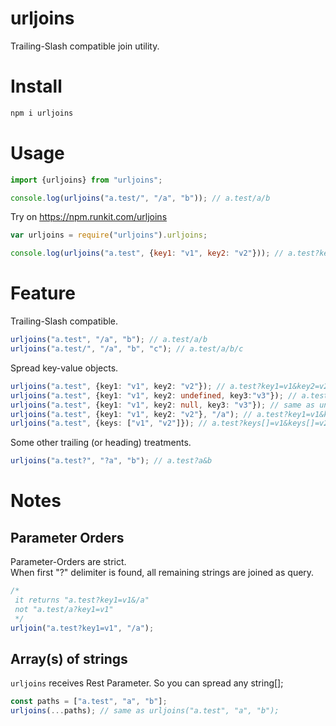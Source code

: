# urljoins

Trailing-Slash compatible join utility.

# Install

```bash
npm i urljoins
```

# Usage
```typescript
import {urljoins} from "urljoins";

console.log(urljoins("a.test/", "/a", "b")); // a.test/a/b
```

Try on https://npm.runkit.com/urljoins
```javascript
var urljoins = require("urljoins").urljoins;

console.log(urljoins("a.test", {key1: "v1", key2: "v2"})); // a.test?key1=v1&key2=v2
```


# Feature

Trailing-Slash compatible.

```typescript
urljoins("a.test", "/a", "b"); // a.test/a/b
urljoins("a.test/", "/a", "b", "c"); // a.test/a/b/c
```

Spread key-value objects.

```typescript
urljoins("a.test", {key1: "v1", key2: "v2"}); // a.test?key1=v1&key2=v2
urljoins("a.test", {key1: "v1", key2: undefined, key3:"v3"}); // a.test?key1=v1&key2=&key3=v3
urljoins("a.test", {key1: "v1", key2: null, key3: "v3"}); // same as undefined value
urljoins("a.test", {key1: "v1", key2: "v2"}, "/a"); // a.test?key1=v1&key2=v2&/a
urljoins("a.test", {keys: ["v1", "v2"]}); // a.test?keys[]=v1&keys[]=v2
```

Some other trailing (or heading) treatments.

```typescript
urljoins("a.test?", "?a", "b"); // a.test?a&b
```

# Notes
## Parameter Orders
Parameter-Orders are strict.  
When first "?" delimiter is found, all remaining strings are joined as query.

```typescript
/*
 it returns "a.test?key1=v1&/a"
 not "a.test/a?key1=v1"
 */
urljoin("a.test?key1=v1", "/a");
```

## Array(s) of strings

`urljoins` receives Rest Parameter.
So you can spread any string[];

```typescript
const paths = ["a.test", "a", "b"];
urljoins(...paths); // same as urljoins("a.test", "a", "b");
```
